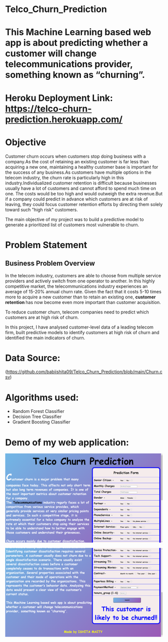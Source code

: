 # Telco_Churn_Prediction

# This Machine Learning based web app is about predicting whether a customer will change telecommunications provider, something known as “churning”.

# Heroku Deployment Link: https://telco-churn-prediction.herokuapp.com/

# Objective

Customer churn occurs when customers stop doing business with a company.As the cost of retaining an existing customer is far less than acquiring a new one, maintaining a healthy customer base is important for the success of any business.As customers have multiple options in the telecom industry, the churn rate is particularly high in this industry.Individualized customer retention is difficult because businesses usually have a lot of customers and cannot afford to spend much time on one. The costs would be too high and would outweigh the extra revenue.But if a company could predict in advance which customers are at risk of leaving, they could focus customer retention efforts by directing them solely toward such "high risk" customers.

The main objective of my project was to build a predictive model to generate a prioritized list of customers most vulnerable to churn.

# Problem Statement
## Business Problem Overview

In the telecom industry, customers are able to choose from multiple service providers and actively switch from one operator to another. In this highly competitive market, the telecommunications industry experiences an average of 15-20% annual churn rate. Given the fact that it costs 5-10 times more to acquire a new customer than to retain an existing one, <b> customer retention </b> has now become even more important than customer acquisition.

To reduce customer churn, telecom companies need to predict which customers are at high risk of churn.

In this project, I have analysed customer-level data of a leading telecom firm, built predictive models to identify customers at high risk of churn and identified the main indicators of churn.

# Data Source:
(https://github.com/babiishita09/Telco_Churn_Prediction/blob/main/Churn.csv)

# Algorithms used:
* Random Forest Classifier
* Decision Tree Classifier
* Gradient Boosting Classifier

# Demo of my web application:
![alt-text](https://github.com/babiishita09/Telco_Churn_Prediction/blob/main/Screenshot%20(36).png)

![alt-text](https://github.com/babiishita09/Telco_Churn_Prediction/blob/main/Screenshot%20(38).png)

